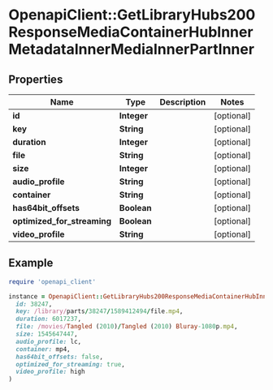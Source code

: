 # OpenapiClient::GetLibraryHubs200ResponseMediaContainerHubInnerMetadataInnerMediaInnerPartInner

## Properties

| Name | Type | Description | Notes |
| ---- | ---- | ----------- | ----- |
| **id** | **Integer** |  | [optional] |
| **key** | **String** |  | [optional] |
| **duration** | **Integer** |  | [optional] |
| **file** | **String** |  | [optional] |
| **size** | **Integer** |  | [optional] |
| **audio_profile** | **String** |  | [optional] |
| **container** | **String** |  | [optional] |
| **has64bit_offsets** | **Boolean** |  | [optional] |
| **optimized_for_streaming** | **Boolean** |  | [optional] |
| **video_profile** | **String** |  | [optional] |

## Example

```ruby
require 'openapi_client'

instance = OpenapiClient::GetLibraryHubs200ResponseMediaContainerHubInnerMetadataInnerMediaInnerPartInner.new(
  id: 38247,
  key: /library/parts/38247/1589412494/file.mp4,
  duration: 6017237,
  file: /movies/Tangled (2010)/Tangled (2010) Bluray-1080p.mp4,
  size: 1545647447,
  audio_profile: lc,
  container: mp4,
  has64bit_offsets: false,
  optimized_for_streaming: true,
  video_profile: high
)
```

